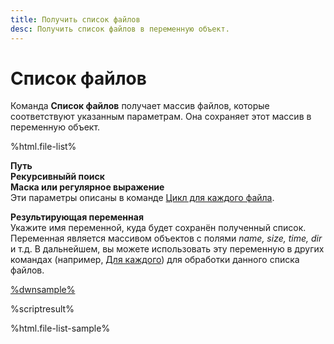 ```yaml
---
title: Получить список файлов
desc: Получить список файлов в переменную объект.
---
```

# Список файлов

Команда **Список файлов** получает массив файлов, которые соответствуют указанным параметрам. Она сохраняет этот массив в переменную объект.

%html.file-list%

**Путь**  
**Рекурсивныйй поиск**  
**Маска или регулярное выражение**  
Эти параметры описаны в команде [Цикл для каждого файла](foreach-file.html).

**Результирующая переменная**  
Укажите имя переменной, куда будет сохранён полученный список. Переменная является массивом объектов с полями *name, size, time, dir* и т.д. В дальнейшем, вы можете использовать эту переменную в других командах (например, [Для каждого](foreach.html)) для обработки данного списка файлов.

[%dwnsample%](/samples/file-list-sample.yaml)

%scriptresult%

%html.file-list-sample%
